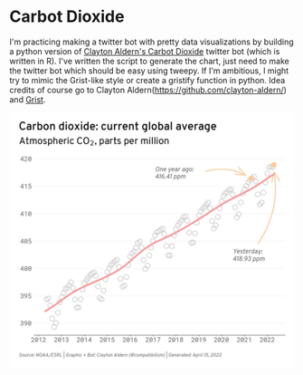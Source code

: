 # Carbot Dioxide
I'm practicing making a twitter bot with pretty data visualizations by building a python version of [Clayton Aldern's Carbot Dioxide](https://github.com/clayton-aldern/co2-bot) twitter bot (which is written in R). I've written the script to generate the chart, just need to make the twitter bot which should be easy using tweepy. If I'm ambitious, I might try to mimic the Grist-like style or create a gristify function in python. Idea credits of course go to Clayton Aldern(https://github.com/clayton-aldern/) and [Grist](https://grist.org/).

![chart](https://github.com/tusharkh/carbot-dioxide/blob/main/figures/2022-04-15.jpg)
